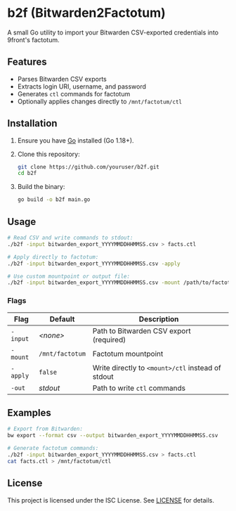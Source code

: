 # b2f (Bitwarden2Factotum)

A small Go utility to import your Bitwarden CSV-exported credentials into 9front's factotum.

## Features

* Parses Bitwarden CSV exports
* Extracts login URI, username, and password
* Generates `ctl` commands for factotum
* Optionally applies changes directly to `/mnt/factotum/ctl`

## Installation

1. Ensure you have [Go](https://golang.org/dl/) installed (Go 1.18+).
2. Clone this repository:

   ```sh
   git clone https://github.com/youruser/b2f.git
   cd b2f
   ```
3. Build the binary:

   ```sh
   go build -o b2f main.go
   ```

## Usage

```sh
# Read CSV and write commands to stdout:
./b2f -input bitwarden_export_YYYYMMDDHHMMSS.csv > facts.ctl

# Apply directly to factotum:
./b2f -input bitwarden_export_YYYYMMDDHHMMSS.csv -apply

# Use custom mountpoint or output file:
./b2f -input bitwarden_export_YYYYMMDDHHMMSS.csv -mount /path/to/factotum -out myfacts.ctl
```

### Flags

| Flag     | Default         | Description                                       |
| -------- | --------------- | ------------------------------------------------- |
| `-input` | *\<none>*       | Path to Bitwarden CSV export (required)           |
| `-mount` | `/mnt/factotum` | Factotum mountpoint                               |
| `-apply` | `false`         | Write directly to `<mount>/ctl` instead of stdout |
| `-out`   | *stdout*        | Path to write `ctl` commands                      |

## Examples

```sh
# Export from Bitwarden:
bw export --format csv --output bitwarden_export_YYYYMMDDHHMMSS.csv

# Generate factotum commands:
./b2f -input bitwarden_export_YYYYMMDDHHMMSS.csv > facts.ctl
cat facts.ctl > /mnt/factotum/ctl
```

## License

This project is licensed under the ISC License. See [LICENSE](LICENSE) for details.

